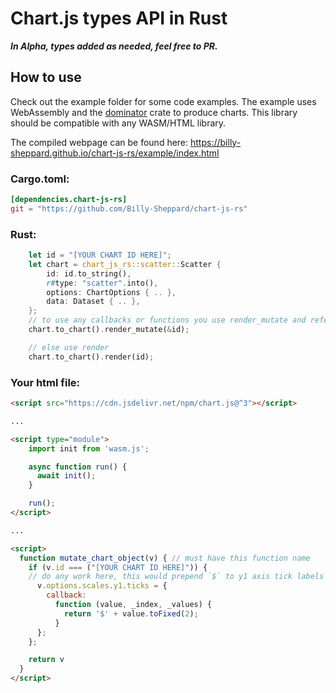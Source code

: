 # Chart.js types API in Rust 

***In Alpha, types added as needed, feel free to PR.***

## How to use

Check out the example folder for some code examples. The example uses WebAssembly and the [dominator](https://github.com/Pauan/rust-dominator) crate to produce charts. This library should be compatible with any WASM/HTML library.

The compiled webpage can be found here: https://billy-sheppard.github.io/chart-js-rs/example/index.html

### Cargo.toml: 
```toml
[dependencies.chart-js-rs]
git = "https://github.com/Billy-Sheppard/chart-js-rs"
```

### Rust:
```rust
    let id = "[YOUR CHART ID HERE]";
    let chart = chart_js_rs::scatter::Scatter {
        id: id.to_string(),
        r#type: "scatter".into(),
        options: ChartOptions { .. },
        data: Dataset { .. },
    };
    // to use any callbacks or functions you use render_mutate and refer to the JS below
    chart.to_chart().render_mutate(&id);

    // else use render
    chart.to_chart().render(id);
```

### Your html file:
```html
<script src="https://cdn.jsdelivr.net/npm/chart.js@^3"></script>

...

<script type="module">
    import init from 'wasm.js';

    async function run() {
      await init();
    }

    run();
</script>

...

<script>
  function mutate_chart_object(v) { // must have this function name
    if (v.id === ("[YOUR CHART ID HERE]")) {
    // do any work here, this would prepend `$` to y1 axis tick labels
      v.options.scales.y1.ticks = {
        callback:
          function (value, _index, _values) {
            return '$' + value.toFixed(2);
          }
      };
    };

    return v
  }
</script>
```
